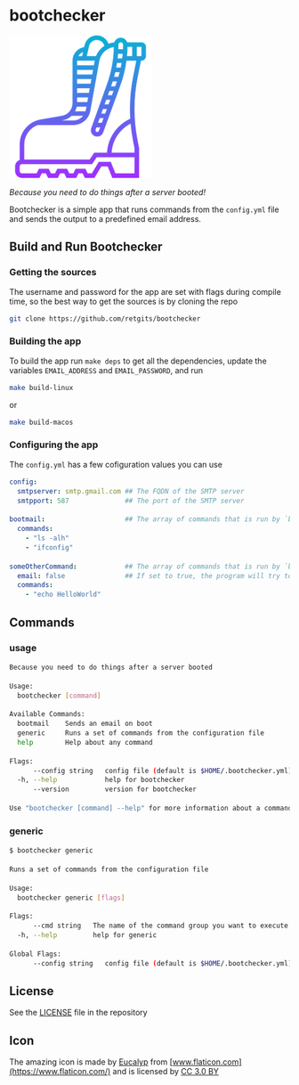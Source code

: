 # bootchecker

![bootchecker](./bootchecker.png)

_Because you need to do things after a server booted!_

Bootchecker is a simple app that runs commands from the `config.yml` file and sends the output to a predefined email address.

## Build and Run Bootchecker

### Getting the sources

The username and password for the app are set with flags during compile time, so the best way to get the sources is by cloning the repo

```bash
git clone https://github.com/retgits/bootchecker
```

### Building the app

To build the app run `make deps` to get all the dependencies, update the variables `EMAIL_ADDRESS` and `EMAIL_PASSWORD`, and run

```bash
make build-linux
```

or

```bash
make build-macos
```

### Configuring the app

The `config.yml` has a few cofiguration values you can use

```yml
config:
  smtpserver: smtp.gmail.com ## The FQDN of the SMTP server
  smtpport: 587              ## The port of the SMTP server

bootmail:                    ## The array of commands that is run by `bootchecker bootmail`
  commands:
    - "ls -alh"
    - "ifconfig"

someOtherCommand:            ## The array of commands that is run by `bootchecker generic --cmd someOtherCmd`
  email: false               ## If set to true, the program will try to send an email
  commands:
    - "echo HelloWorld"
```

## Commands

### usage

```bash
Because you need to do things after a server booted

Usage:
  bootchecker [command]

Available Commands:
  bootmail    Sends an email on boot
  generic     Runs a set of commands from the configuration file
  help        Help about any command

Flags:
      --config string   config file (default is $HOME/.bootchecker.yml)
  -h, --help            help for bootchecker
      --version         version for bootchecker

Use "bootchecker [command] --help" for more information about a command.
```

### generic

```bash
$ bootchecker generic

Runs a set of commands from the configuration file

Usage:
  bootchecker generic [flags]

Flags:
      --cmd string   The name of the command group you want to execute (required)
  -h, --help         help for generic

Global Flags:
      --config string   config file (default is $HOME/.bootchecker.yml)
```

## License

See the [LICENSE](./LICENSE) file in the repository

## Icon

The amazing icon is made by [Eucalyp](https://www.flaticon.com/authors/eucalyp) from [www.flaticon.com](https://www.flaticon.com/) and is licensed by [CC 3.0 BY](http://creativecommons.org/licenses/by/3.0/)